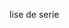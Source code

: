 lise de serie

<!-- 1. Friends 
    * crée par Marta Kauffman et David Crane
    * Comedy Romance 
    * bande annonce :  https://www.youtube.com/watch?v=-6-rrJIL-nM
    * Les péripéties de six jeunes new-yorkais liés par une profonde amitié. Entre amour, travail et famille, ils partagent leurs bonheurs et leurs soucis.

2. How I met your Mother
    * crée par Carter Bays et Craig Thomas
    * Comedy Romance 
    * bande annonce : https://www.youtube.com/watch?v=tCy5IbsQi4s
    * Le Ted du futur raconte en 2030 à ses enfants comment il a rencontré leur mère en écumant les soirées hallucinantes avec ses meilleurs amis. -->

<!-- 3. How to Get Away with Murder
    * crée par 	Peter Nowalk
    * Thriller et  Mystery
    * bande annonce : https://www.youtube.com/watch?v=xsNolDDn7-I
    * La série raconte l’histoire d'Annalise Keating, professeure de droit pénal et avocate renommée à la tête de son propre cabinet à Philadelphie. Chaque année, quelques-uns de ses étudiants ont le privilège de travailler dans son cabinet. Mais un jour, ces derniers sont impliqués dans un meurtre… -->

<!-- 4. Orange is the new black
    * crée par Jenji Kohan
    * Comedy Drama
    * bande annonce : https://www.youtube.com/watch?v=lNvocVbXE_Y
    * Une new-yorkaise privilégiée finit en prison quand elle est rattrapée par son passé criminel. -->



<!-- 5. Game of Thrones
    * Crée par David Benioff, D. B. Weiss et George R. R. Martin
    * Fantasy Drama
    * bande annonce: https://www.youtube.com/watch?v=aAF12LNAeNI
    * Neuf familles nobles rivalisent pour le contrôle du Trône de Fer dans les sept royaumes de Westeros. Pendant ce temps, des anciennes créatures mythiques oubliées reviennent pour faire des ravages. -->

<!-- 6. Stranger Things
    * Crée par Matt Duffer et Ross Duffer
    * Science-fiction, Horror
    * Bande anonce : https://www.youtube.com/watch?v=IZeBDCuApTo
    * À Hawkins, dans l'Indiana, en 1983. Lorsque Will Byers disparaît de son domicile, ses amis se lancent dans une recherche semée d'embûches pour le retrouver. -->

<!-- 7. The Walking dead
    * Crée par Frank Darabont 
    * Horror et Drama 
    * Bande annonce : https://www.youtube.com/watch?v=AbtiqJGhWyY
    * Rick Grimes cherche sa femme et son fils après s'être réveillé d'un long coma. Il découvre alors un monde désolé, ravagé par une terrible épidémie. -->

<!-- 8. Black Mirror
    * Crée par Charlie Brooker 
    * Science-fiction   , Thriller,
    * Bande annonce : https://www.youtube.com/watch?v=nSDviEdvw4U
    * Chaque épisode de cette anthologie montre la dépendance des hommes vis-à-vis de tout ce qui a un écran et les conséquences de cette dépendance. -->

<!-- 9. Scorpion
    * Crée par Nick Santora
    * Mystery et Drama 
    * Bande annonce : https://www.youtube.com/watch?v=BnIT59GUzto
    * Inspiré d'une histoire vraie, le projet est centré Walter, un génie excentrique, et son réseau international de super-génies qui forment la dernière ligne de défense contre les menaces complexes du monde moderne. -->

<!-- 10. The Umbrella Academy
    * Crée par Jeremy Slater et Steve Blackman 
    * Fantastic et Drama
    * Bande annonce : https://www.youtube.com/watch?v=95mXLi_6tW8
    * Une famille de super-héros déjantés se réunit pour tenter de résoudre le mystère entourant la mort de leur père, la menace d'une apocalypse et bien plus encore. Adaptée de la bande dessinée de Gerard Way et Gabriel Bá. -->